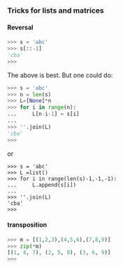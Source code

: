 ### Tricks for lists and matrices

#### Reversal

``` python
>>> s = 'abc'
>>> s[::-1]
'cba'
>>>
```

The above is best.  But one could do:

``` python
>>> s = 'abc'
>>> n = len(s)
>>> L=[None]*n
>>> for i in range(n):
...     L[n-i-1] = s[i]
... 
>>> ''.join(L)
'cba'
>>>
```

or

```
>>> s = 'abc'
>>> L =list()
>>> for i in range(len(s)-1,-1,-1):
...     L.append(s[i])
... 
>>> ''.join(L)
'cba'
>>>
```


#### transposition

``` python
>>> m = [(1,2,3),(4,5,6),(7,8,9)]
>>> zip(*m)
[(1, 4, 7), (2, 5, 8), (3, 6, 9)]
>>>
```

